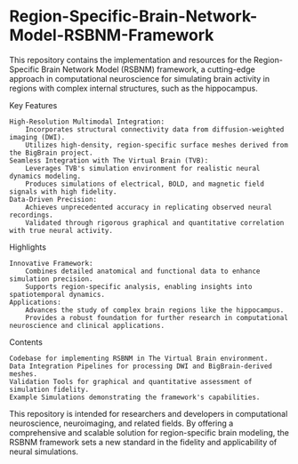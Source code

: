 # Region-Specific-Brain-Network-Model-RSBNM-Framework
This repository contains the implementation and resources for the Region-Specific Brain Network Model (RSBNM) framework, a cutting-edge approach in computational neuroscience for simulating brain activity in regions with complex internal structures, such as the hippocampus.

Key Features

    High-Resolution Multimodal Integration:
        Incorporates structural connectivity data from diffusion-weighted imaging (DWI).
        Utilizes high-density, region-specific surface meshes derived from the BigBrain project.
    Seamless Integration with The Virtual Brain (TVB):
        Leverages TVB's simulation environment for realistic neural dynamics modeling.
        Produces simulations of electrical, BOLD, and magnetic field signals with high fidelity.
    Data-Driven Precision:
        Achieves unprecedented accuracy in replicating observed neural recordings.
        Validated through rigorous graphical and quantitative correlation with true neural activity.

Highlights

    Innovative Framework:
        Combines detailed anatomical and functional data to enhance simulation precision.
        Supports region-specific analysis, enabling insights into spatiotemporal dynamics.
    Applications:
        Advances the study of complex brain regions like the hippocampus.
        Provides a robust foundation for further research in computational neuroscience and clinical applications.

Contents

    Codebase for implementing RSBNM in The Virtual Brain environment.
    Data Integration Pipelines for processing DWI and BigBrain-derived meshes.
    Validation Tools for graphical and quantitative assessment of simulation fidelity.
    Example Simulations demonstrating the framework's capabilities.

This repository is intended for researchers and developers in computational neuroscience, neuroimaging, and related fields. By offering a comprehensive and scalable solution for region-specific brain modeling, the RSBNM framework sets a new standard in the fidelity and applicability of neural simulations.

